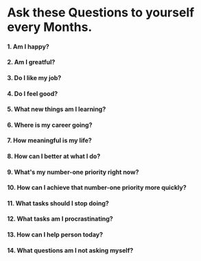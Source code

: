 # Ask these Questions to yourself every Months.

#### 1. Am I happy?
#### 2. Am I greatful?
#### 3. Do I like my job?
#### 4. Do I feel good?
#### 5. What new things am I learning?
#### 6. Where is my career going?
#### 7. How meaningful is my life?
#### 8. How can I better at what I do?
#### 9. What's my number-one priority right now?
#### 10. How can I achieve that number-one priority more quickly?
#### 11. What tasks should I stop doing?
#### 12. What tasks am I procrastinating?
#### 13. How can I help person today?
#### 14. What questions am I not asking myself?
